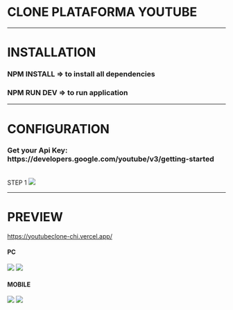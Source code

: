 # CLONE PLATAFORMA YOUTUBE
<hr/>

# INSTALLATION
  <h3>NPM INSTALL => to install all dependencies</h3>
  <h3>NPM RUN DEV => to run application</h3>
  <hr/>
  
# CONFIGURATION
  <h3>Get your Api Key: https://developers.google.com/youtube/v3/getting-started</h3><br/
  <h4>STEP 1</h4>
  <img src="https://user-images.githubusercontent.com/86381282/196811396-95bea91e-db35-4a9f-b64c-f5c2477518ab.png"/> <br/>
  <hr/>
  
  
# PREVIEW
  <a href="https://youtubeclone-chi.vercel.app/">https://youtubeclone-chi.vercel.app/</a>
  
  <h4>PC</h4>
  <img src="https://user-images.githubusercontent.com/86381282/196812028-c1950920-7ab6-46ea-992a-657a0cdb4bce.png" />
  <img src="https://user-images.githubusercontent.com/86381282/196812099-ac7fae93-2dbd-4cc8-9caf-719b5f8b931e.png" />
  <br/>
  <h4>MOBILE</h4>
  <img src="https://user-images.githubusercontent.com/86381282/196812213-3952db9d-3897-464b-855a-586786281cf9.png" />
  <img src="https://user-images.githubusercontent.com/86381282/196812286-3728a14e-f327-4329-a2f3-16cb08bdb628.png" />
  
  
  
